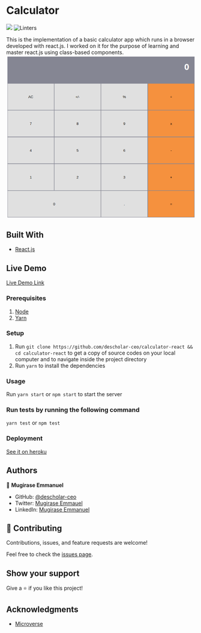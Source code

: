 # Calculator
![](https://img.shields.io/badge/Microverse-blueviolet) ![Linters](https://github.com/descholar-ceo/calculator-react/workflows/Linters/badge.svg)

This is the implementation of a basic calculator app which runs in a browser developed with react.js. I worked on it for the purpose of learning and master react.js using class-based components.
![screenshot](./src/assets/images/calculator.png)

## Built With
- [React.js](https://reactjs.org/)

## Live Demo

[Live Demo Link](https://descholar-calculator-react.herokuapp.com/)


### Prerequisites
1. [Node](https://nodejs.org/)
2. [Yarn](https://yarnpkg.com/)
### Setup
1. Run `git clone https://github.com/descholar-ceo/calculator-react && cd calculator-react` to get a copy of source codes on your local computer and to navigate inside the project directory
2. Run `yarn` to install the dependencies
### Usage
Run `yarn start` or `npm start` to start the server

### Run tests by running the following command
`yarn test` or `npm test`

### Deployment
[See it on heroku](https://descholar-calculator-react.herokuapp.com/)

## Authors

:man: **Mugirase Emmanuel**

- GitHub: [@descholar-ceo](https://github.com/descholar-ceo)
- Twitter: [Mugirase Emmauel](https://twitter.com/descholar3)
- LinkedIn: [Mugirase Emmanuel](https://linkedin.com/in/mugirase-emmanuel)

## 🤝 Contributing

Contributions, issues, and feature requests are welcome!

Feel free to check the [issues page](https://github.com/descholar-ceo/calculator-react/issues).

## Show your support

Give a ⭐️ if you like this project!

## Acknowledgments

- [Microverse](https://microverse.org)
